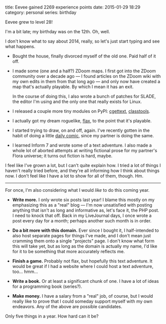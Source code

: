title: Eevee gained 2269 experience points
date: 2015-01-29 18:29
category: personal
series: birthday

Eevee grew to level 28!

I'm a bit late; my birthday was on the 12th.  Oh, well.

I don't know what to say about 2014, really, so let's just start typing and see what happens.

* Bought the house, finally divorced myself of the old one.  Paid half of it off.

* I made some (one and a half?) ZDoom maps.  I first got into the ZDoom community over a decade ago — I found articles on the ZDoom wiki with my own edits in them from that long ago — and only now have created a map that's actually playable.  By which I mean it has an exit.

    In the course of doing this, I also wrote a bunch of patches for SLADE, the editor I'm using and the only one that really exists for Linux.

* I released a couple more tiny modules on PyPI: [cgettext](https://pypi.python.org/pypi/cgettext), [classtools](https://pypi.python.org/pypi/classtools).

* I actually got my dream roguelike, [flax](https://github.com/eevee/flax), to the point that it's playable.

* I started trying to draw, on and off, again.  I've recently gotten in the habit of doing a little [daily comic](http://lexyeevee.tumblr.com/tagged/daily-comic), since my partner is doing the same.

* I learned Inform 7 and wrote some of a text adventure.  I also made a whole lot of aborted attempts at writing fictional prose for my partner's Flora universe; it turns out fiction is hard, maybe.

I feel like I've grown a lot, but I can't quite explain how.  I tried a lot of things I haven't really tried before, and they're all informing how I think about things now.  I don't feel like I have a lot to show for all of them, though.  Hm.

----

For once, I'm also considering what I would _like_ to do this coming year.

* **Write more.**  I only wrote six posts last year!  I blame this mostly on my emphasizing this as a "real" blog — I'm now unsatisfied with posting anything that isn't as long and informative as, let's face it, the PHP post.  I need to knock that off.  Back in my LiveJournal days, I once wrote a post every day for a month; perhaps another such month is in order.

* **Do a bit more with this domain.**  Ever since I bought it, I half-intended to also host separate pages for things I've made, and I don't mean just cramming them onto a single "projects" page.  I don't know what form this will take yet, but as long as the domain is actually my name, I'd like for it to be something that more accurately reflects me.

* **Finish a game.**  Probably not flax, but hopefully this text adventure.  It would be great if I had a website where I could host a text adventure, too...  hmm...

* **Write a book.**  Or at least a significant chunk of one.  I have a lot of ideas for a programming book (series?).

* **Make money.**  I have a salary from a "real" job, of course, but I would really like to prove that I could someday support myself with my own endeavors.  Any of the above are possible candidates.

Only five things in a year.  How hard can it be?
